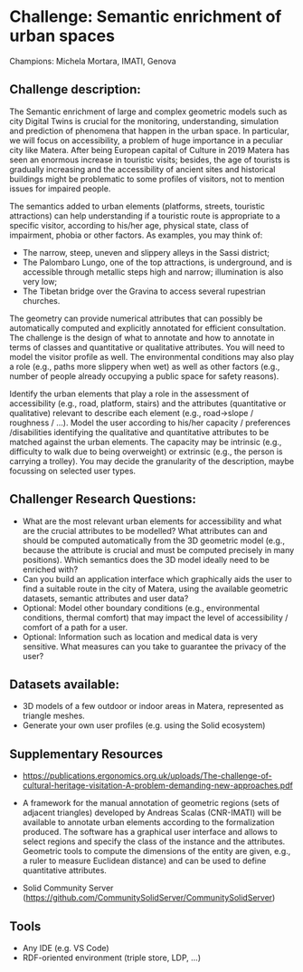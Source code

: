 # Challenge: Semantic enrichment of urban spaces
Champions: Michela Mortara, IMATI, Genova

## Challenge description:
The Semantic enrichment of large and complex geometric models such as city Digital Twins is crucial for the monitoring, understanding, simulation and prediction of phenomena that happen in the urban space. In particular, we will focus on accessibility, a problem of huge importance in a peculiar city like Matera. After being European capital of Culture in 2019 Matera has seen an enormous increase in touristic visits; besides, the age of tourists is gradually increasing and the accessibility of ancient sites and historical buildings might be problematic to some profiles of visitors, not to mention issues for impaired people. 

The semantics added to urban elements (platforms, streets, touristic attractions) can help understanding if a touristic route is appropriate to a specific visitor, according to his/her age, physical state, class of impairment, phobia or other factors. As examples, you may think of:
- The narrow, steep, uneven and slippery alleys in the Sassi district;
- The Palombaro Lungo, one of the top attractions, is underground, and is accessible through metallic steps high and narrow; illumination is also very low;
- The Tibetan bridge over the Gravina to access several rupestrian churches.

The geometry can provide numerical attributes that can possibly be automatically computed and explicitly annotated for efficient consultation. The challenge is the design of what to annotate and how to annotate in terms of classes and quantitative or qualitative attributes. You will need to model the visitor profile as well. The environmental conditions may also play a role (e.g., paths more slippery when wet) as well as other factors (e.g., number of people already occupying a public space for safety reasons).

Identify the urban elements that play a role in the assessment of accessibility (e.g., road, platform, stairs) and the attributes (quantitative or qualitative) relevant to describe each element (e.g., road->slope / roughness / …). Model the user according to his/her capacity / preferences /disabilities identifying the qualitative and quantitative attributes to be matched against the urban elements. The capacity may be intrinsic (e.g., difficulty to walk due to being overweight) or extrinsic (e.g., the person is carrying a trolley). You may decide the granularity of the description, maybe focussing on selected user types. 

## Challenger Research Questions:
- What are the most relevant urban elements for accessibility and what are the crucial attributes to be modelled? What attributes can and should be computed automatically from the 3D geometric model (e.g., because the attribute is crucial and must be computed precisely in many positions). Which semantics does the 3D model ideally need to be enriched with?
- Can you build an application interface which graphically aids the user to find a suitable route in the city of Matera, using the available geometric datasets, semantic attributes and user data?
- Optional: Model other boundary conditions (e.g., environmental conditions, thermal comfort) that may impact the level of accessibility / comfort of a path for a user.
- Optional: Information such as location and medical data is very sensitive. What measures can you take to guarantee the privacy of the user?

## Datasets available:
- 3D models of a few outdoor or indoor areas in Matera, represented as triangle meshes. 
- Generate your own user profiles (e.g. using the Solid ecosystem)

## Supplementary Resources
- https://publications.ergonomics.org.uk/uploads/The-challenge-of-cultural-heritage-visitation-A-problem-demanding-new-approaches.pdf

- A framework for the manual annotation of geometric regions (sets of adjacent triangles) developed by Andreas Scalas (CNR-IMATI) will be available to annotate urban elements according to the formalization produced. The software has a graphical user interface and allows to select regions and specify the class of the instance and the attributes. Geometric tools to compute the dimensions of the entity are given, e.g., a ruler to measure Euclidean distance) and can be used to define quantitative attributes.

- Solid Community Server (https://github.com/CommunitySolidServer/CommunitySolidServer)

## Tools
- Any IDE (e.g. VS Code)
- RDF-oriented environment (triple store, LDP, …)
